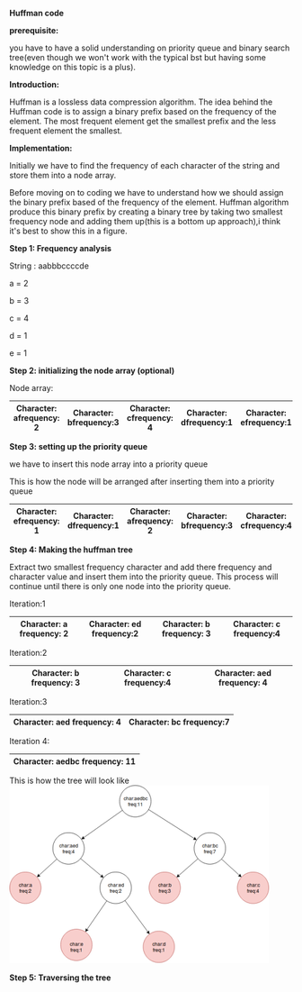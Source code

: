 

**Huffman code**

**prerequisite:**

you have to have a solid understanding on priority queue and binary search tree(even though we won&#39;t work with the typical bst but having some knowledge on this topic is a plus).

**Introduction:**

Huffman is a lossless data compression algorithm. The idea behind the Huffman code is to assign a binary prefix based on the frequency of the element. The most frequent element get the smallest prefix and the less frequent element the smallest.

**Implementation:**

Initially we have to find the frequency of each character of the string and store them into a node array.

Before moving on to coding we have to understand how we should assign the binary prefix based of the frequency of the element. Huffman algorithm produce this binary prefix by creating a binary tree by taking two smallest frequency node and adding them up(this is a bottom up approach),i think it&#39;s best to show this in a figure.

**Step 1: Frequency analysis**

String : aabbbccccde

a = 2

b = 3

c = 4

d = 1

e = 1

**Step 2: initializing the node array (optional)**

Node array:

| Character: afrequency: 2 | Character: bfrequency:3 | Character: cfrequency: 4 | Character: dfrequency:1 | Character: efrequency:1 |
| --- | --- | --- | --- | --- |

**Step 3: setting up the priority queue**

we have to insert this node array into a priority queue

This is how the node will be arranged after inserting them into a priority queue

| Character: efrequency: 1 | Character: dfrequency:1 | Character: afrequency: 2 | Character: bfrequency:3 | Character: cfrequency:4 |
| --- | --- | --- | --- | --- |













**Step 4: Making the huffman tree**

Extract two smallest frequency character and add there frequency and character value and insert them into the priority queue. This process will continue until there is only one node into the priority queue.

Iteration:1

| Character: a frequency: 2 | Character: ed frequency:2 | Character: b frequency: 3 | Character: c frequency:4 |
| --- | --- | --- | --- |

Iteration:2

| Character: b frequency: 3 | Character: c frequency:4 | Character: aed frequency: 4 |
| --- | --- | --- |

Iteration:3

| Character: aed frequency: 4 | Character: bc frequency:7 |
| --- | --- |

Iteration 4:

| Character: aedbc frequency: 11 |
| --- |


This is how the tree will look like
![alt text](https://github.com/mirsahib/Project-Pluto/blob/master/huffmantree.png "Huffman tree")


**Step 5: Traversing the tree**

